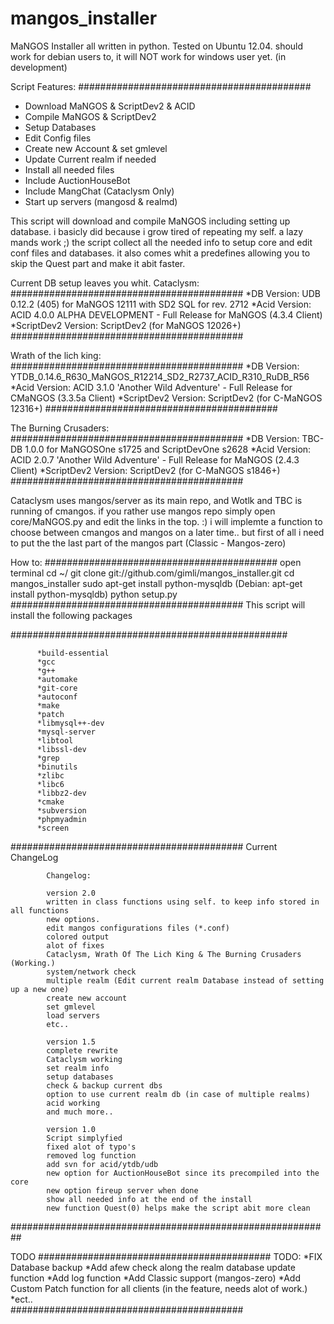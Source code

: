mangos_installer
================

MaNGOS Installer all written in python.
Tested on Ubuntu 12.04.
should work for debian users to, it will NOT work for windows user yet. (in development)

Script Features:
##########################################
* Download MaNGOS & ScriptDev2 & ACID
* Compile MaNGOS & ScriptDev2
* Setup Databases
* Edit Config files
* Create new Account & set gmlevel
* Update Current realm if needed
* Install all needed files
* Include AuctionHouseBot
* Include MangChat (Cataclysm Only)
* Start up servers (mangosd & realmd)

This script will download and compile MaNGOS including setting up database.
i basicly did because i grow tired of repeating my self. a lazy mands work ;)
the script collect all the needed info to setup core and edit conf files and databases.
it also comes whit a predefines allowing you to skip the Quest part and make it abit faster.

Current DB setup leaves you whit.
Cataclysm:
##########################################
          *DB Version: UDB 0.12.2 (405) for MaNGOS 12111 with SD2 SQL for rev. 2712
          *Acid Version: ACID 4.0.0 ALPHA DEVELOPMENT - Full Release for MaNGOS (4.3.4 Client) 
          *ScriptDev2 Version: ScriptDev2 (for MaNGOS 12026+)
##########################################


Wrath of the lich king:
##########################################
          *DB Version: YTDB_0.14.6_R630_MaNGOS_R12214_SD2_R2737_ACID_R310_RuDB_R56
          *Acid Version: ACID 3.1.0 'Another Wild Adventure' - Full Release for CMaNGOS (3.3.5a Client)
          *ScriptDev2 Version: ScriptDev2 (for C-MaNGOS 12316+)
##########################################

The Burning Crusaders:
##########################################
          *DB Version: TBC-DB 1.0.0 for MaNGOSOne s1725 and ScriptDevOne s2628
          *Acid Version: ACID 2.0.7 'Another Wild Adventure' - Full Release for MaNGOS (2.4.3 Client)
          *ScriptDev2 Version: ScriptDev2 (for C-MaNGOS s1846+)
##########################################

Cataclysm uses mangos/server as its main repo, and Wotlk and TBC is running of cmangos. if you rather use mangos repo simply open core/MaNGOS.py and edit the links in the top. :)
i will implemte a function to choose between cmangos and mangos on a later time.. but first of all i need to put the the last part of the mangos part (Classic - Mangos-zero)

How to:
##########################################
          open terminal
          cd ~/
          git clone git://github.com/gimli/mangos_installer.git
          cd mangos_installer
          sudo apt-get install python-mysqldb (Debian: apt-get install python-mysqldb)
          python setup.py
##########################################
This script will install the following packages 

##################################################

          *build-essential 
          *gcc 
          *g++ 
          *automake 
          *git-core 
          *autoconf 
          *make 
          *patch 
          *libmysql++-dev 
          *mysql-server 
          *libtool 
          *libssl-dev 
          *grep 
          *binutils 
          *zlibc 
          *libc6 
          *libbz2-dev 
          *cmake 
          *subversion 
          *phpmyadmin
          *screen

##########################################
Current ChangeLog

            Changelog:
            
            version 2.0
            written in class functions using self. to keep info stored in all functions
            new options.
            edit mangos configurations files (*.conf)
            colored output
            alot of fixes
            Cataclysm, Wrath Of The Lich King & The Burning Crusaders (Working.)
            system/network check
            multiple realm (Edit current realm Database instead of setting up a new one)
            create new account
            set gmlevel
            load servers
            etc..

            version 1.5
            complete rewrite
            Cataclysm working
            set realm info
            setup databases
            check & backup current dbs
            option to use current realm db (in case of multiple realms)
            acid working
            and much more..
 
            version 1.0
            Script simplyfied
            fixed alot of typo's
            removed log function
            add svn for acid/ytdb/udb
            new option for AuctionHouseBot since its precompiled into the core
            new option fireup server when done
            show all needed info at the end of the install
            new function Quest(0) helps make the script abit more clean

##########################################################

TODO
##########################################
            TODO:
            *FIX Database backup
            *Add afew check along the realm database update function
            *Add log function
            *Add Classic support (mangos-zero)
            *Add Custom Patch function for all clients (in the feature, needs alot of work.)
            *ect..  
##########################################
